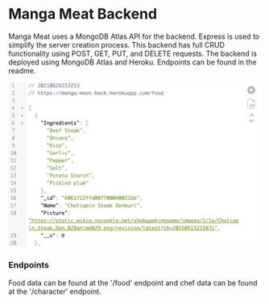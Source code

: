 # Manga Meat Backend

Manga Meat uses a MongoDB Atlas API for the backend. Express is used to simplify the server creation process. This backend has full CRUD functionality using POST, GET, PUT, and DELETE requests. The backend is deployed using MongoDB Atlas and Heroku. Endpoints can be found in the readme.

![user view](./src/image/mangaBack.png)

### Endpoints

Food data can be found at the '/food' endpoint and chef data can be found at the '/character' endpoint.
